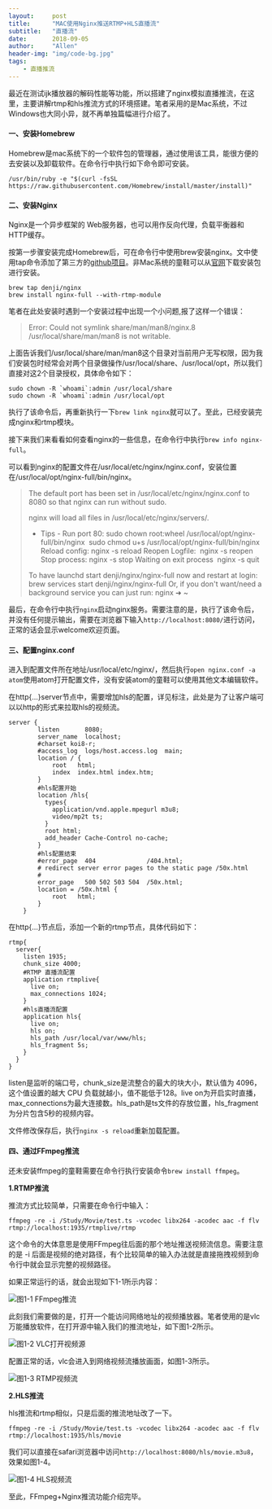 ```yaml
---
layout:     post
title:      "MAC使用Nginx推送RTMP+HLS直播流"
subtitle:   "直播流"
date:       2018-09-05
author:     "Allen"
header-img: "img/code-bg.jpg"
tags:
    - 直播推流
---
```


最近在测试ijk播放器的解码性能等功能，所以搭建了nginx模拟直播推流，在这里，主要讲解rtmp和hls推流方式的环境搭建。笔者采用的是Mac系统，不过Windows也大同小异，就不再单独篇幅进行介绍了。

#### 一、安装Homebrew

Homebrew是mac系统下的一个软件包的管理器，通过使用该工具，能很方便的去安装以及卸载软件。在命令行中执行如下命令即可安装。

```
/usr/bin/ruby -e "$(curl -fsSL https://raw.githubusercontent.com/Homebrew/install/master/install)"
```

#### 二、安装Nginx

Nginx是一个异步框架的 Web服务器，也可以用作反向代理，负载平衡器和 HTTP缓存。

按第一步骤安装完成Homebrew后，可在命令行中使用brew安装nginx。文中使用tap命令添加了第三方的[github项目](https://github.com/denji/homebrew-nginx)。非Mac系统的童鞋可以从[官网](http://nginx.org/)下载安装包进行安装。

```
brew tap denji/nginx
brew install nginx-full --with-rtmp-module
```

笔者在此处安装时遇到一个安装过程中出现一个小问题,报了这样一个错误：

> Error: Could not symlink share/man/man8/nginx.8 /usr/local/share/man/man8 is not writable.

上面告诉我们/usr/local/share/man/man8这个目录对当前用户无写权限，因为我们安装包时经常会对两个目录做操作/usr/local/share、/usr/local/opt，所以我们直接对这2个目录授权，具体命令如下：

```
sudo chown -R `whoami`:admin /usr/local/share
sudo chown -R `whoami`:admin /usr/local/opt
```

执行了该命令后，再重新执行一下`brew link nginx`就可以了。至此，已经安装完成nginx和rtmp模块。

接下来我们来看看如何查看nginx的一些信息，在命令行中执行`brew info nginx-full`。

可以看到nginx的配置文件在/usr/local/etc/nginx/nginx.conf，安装位置在/usr/local/opt/nginx-full/bin/nginx。

> The default port has been set in /usr/local/etc/nginx/nginx.conf to 8080 so that
> nginx can run without sudo.
>
> nginx will load all files in /usr/local/etc/nginx/servers/.
>
> - Tips -
>   Run port 80:
>     sudo chown root:wheel /usr/local/opt/nginx-full/bin/nginx
>    ​ sudo chmod u+s /usr/local/opt/nginx-full/bin/nginx
>   Reload config:
>     nginx -s reload
>   Reopen Logfile:
>    ​ nginx -s reopen
>   Stop process:
>     nginx -s stop
>   Waiting on exit process
>    ​ nginx -s quit
>
> To have launchd start denji/nginx/nginx-full now and restart at login:
>   brew services start denji/nginx/nginx-full
> Or, if you don't want/need a background service you can just run:
>   nginx
> ➜  ~

最后，在命令行中执行`nginx`启动nginx服务。需要注意的是，执行了该命令后，并没有任何提示输出，需要在浏览器下输入`http://localhost:8080/`进行访问，正常的话会显示welcome欢迎页面。

#### 三、配置nginx.conf

进入到配置文件所在地址/usr/local/etc/nginx/，然后执行`open nginx.conf -a atom`使用atom打开配置文件，没有安装atom的童鞋可以使用其他文本编辑软件。

在http{...}server节点中，需要增加hls的配置，详见标注，此处是为了让客户端可以以http的形式来拉取hls的视频流。

```
server {
        listen       8080;
        server_name  localhost;
        #charset koi8-r;
        #access_log  logs/host.access.log  main;
        location / {
            root   html;
            index  index.html index.htm;
        }
		#hls配置开始
        location /hls{
          types{
            application/vnd.apple.mpegurl m3u8;
            video/mp2t ts;
          }
          root html;
          add_header Cache-Control no-cache;
        }
        #hls配置结束
        #error_page  404              /404.html;
        # redirect server error pages to the static page /50x.html
        #
        error_page   500 502 503 504  /50x.html;
        location = /50x.html {
            root   html;
        }
    }

```

在http{…}节点后，添加一个新的rtmp节点，具体代码如下：

```
rtmp{
  server{
    listen 1935;
    chunk_size 4000;
    #RTMP 直播流配置
    application rtmplive{
      live on;
      max_connections 1024;
    }
    #hls直播流配置
    application hls{
      live on;
      hls on;
      hls_path /usr/local/var/www/hls;
      hls_fragment 5s;
    }
  }
}
```

listen是监听的端口号，chunk_size是流整合的最大的块大小，默认值为 4096，这个值设置的越大 CPU 负载就越小，值不能低于128。live on为开启实时直播，max_connections为最大连接数。hls_path是ts文件的存放位置，hls_fragment为分片包含5秒的视频内容。

文件修改保存后，执行`nginx -s reload`重新加载配置。

#### 四、通过FFmpeg推流

还未安装ffmpeg的童鞋需要在命令行执行安装命令`brew install ffmpeg`。

**1.RTMP推流**

推流方式比较简单，只需要在命令行中输入：

```
ffmpeg -re -i /Study/Movie/test.ts -vcodec libx264 -acodec aac -f flv rtmp://localhost:1935/rtmplive/rtmp
```

这个命令的大体意思是使用FFmpeg往后面的那个地址推送视频流信息。需要注意的是 -i 后面是视频的绝对路径，有个比较简单的输入办法就是直接拖拽视频到命令行中就会显示完整的视频路径。

如果正常运行的话，就会出现如下1-1所示内容：

![图1-1 FFmpeg推流](https://ws1.sinaimg.cn/large/0069RVTdgy1fuysm90dn7j30vm0ouwl4.jpg)

此刻我们需要做的是，打开一个能访问网络地址的视频播放器。笔者使用的是vlc万能播放软件，在打开源中输入我们的推流地址，如下图1-2所示。

![图1-2 VLC打开视频源](https://ws1.sinaimg.cn/large/0069RVTdgy1fuysqbej4tj31960swn6m.jpg)

配置正常的话，vlc会进入到网络视频流播放画面，如图1-3所示。

![图1-3 RTMP视频流](https://ws1.sinaimg.cn/large/0069RVTdgy1fuysvr8exlj31cc0ugnbm.jpg)

**2.HLS推流**

hls推流和rtmp相似，只是后面的推流地址改了一下。

```
ffmpeg -re -i /Study/Movie/test.ts -vcodec libx264 -acodec aac -f flv rtmp://localhost:1935/hls/movie
```

我们可以直接在safari浏览器中访问`http://localhost:8080/hls/movie.m3u8`，效果如图1-4。

![图1-4 HLS视频流](https://ws1.sinaimg.cn/large/0069RVTdgy1fuyt2jfmy6j31jw0yw4qp.jpg)

至此，FFmpeg+Nginx推流功能介绍完毕。